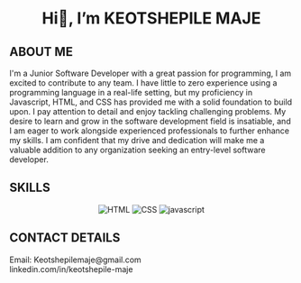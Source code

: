 <h1 align='center'>Hi👋, I’m KEOTSHEPILE MAJE</h1>
<h2>ABOUT ME</h2>
<div>
I'm a Junior Software Developer with a great passion for programming, I am excited to contribute to any team. I have little to zero experience using a programming language in a real-life setting, but my proficiency in Javascript, HTML, and CSS has provided me with a solid foundation to build upon. I pay attention to detail and enjoy tackling challenging problems. My desire to learn and grow in the software development field is insatiable, and I am eager to work alongside experienced professionals to further enhance my skills. I am confident that my drive and dedication will make me a valuable addition to any organization seeking an entry-level software developer.
</div>

<h2>SKILLS</h2>
<div align=center>
  <img src="https://img.icons8.com/color/48/000000/html-5--v1.png" title='HTML'/>
  <img src="https://img.icons8.com/color/48/000000/css3.png" title='CSS'/>
  <img src="https://img.icons8.com/color/48/000000/javascript--v1.png" title='javascript'/>
</div>

<h2>CONTACT DETAILS</h2>
<div>Email: Keotshepilemaje@gmail.com</div>
<div>linkedin.com/in/keotshepile-maje</div>

